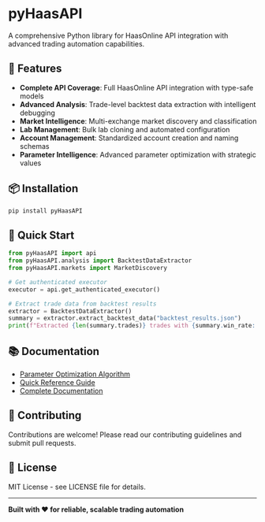 # pyHaasAPI

A comprehensive Python library for HaasOnline API integration with advanced trading automation capabilities.

## 🚀 Features

- **Complete API Coverage**: Full HaasOnline API integration with type-safe models
- **Advanced Analysis**: Trade-level backtest data extraction with intelligent debugging
- **Market Intelligence**: Multi-exchange market discovery and classification
- **Lab Management**: Bulk lab cloning and automated configuration
- **Account Management**: Standardized account creation and naming schemas
- **Parameter Intelligence**: Advanced parameter optimization with strategic values

## 📦 Installation

```bash
pip install pyHaasAPI
```

## 🔧 Quick Start

```python
from pyHaasAPI import api
from pyHaasAPI.analysis import BacktestDataExtractor
from pyHaasAPI.markets import MarketDiscovery

# Get authenticated executor
executor = api.get_authenticated_executor()

# Extract trade data from backtest results
extractor = BacktestDataExtractor()
summary = extractor.extract_backtest_data("backtest_results.json")
print(f"Extracted {len(summary.trades)} trades with {summary.win_rate:.1f}% win rate")
```

## 📚 Documentation

- [Parameter Optimization Algorithm](docs/PARAMETER_OPTIMIZATION_ALGORITHM.md)
- [Quick Reference Guide](docs/PARAMETER_OPTIMIZATION_QUICK_REFERENCE.md)
- [Complete Documentation](docs/README.md)

## 🤝 Contributing

Contributions are welcome! Please read our contributing guidelines and submit pull requests.

## 📄 License

MIT License - see LICENSE file for details.

---

**Built with ❤️ for reliable, scalable trading automation**
